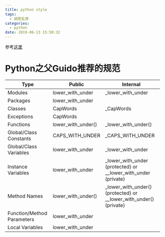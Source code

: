 ```yaml
---
title: python style
tags:
  - 胡思乱想
categories:
  - python
date: 2019-06-13 15:50:32
---
```


参考[这里](https://zh-google-styleguide.readthedocs.io/en/latest/google-python-styleguide/python_style_rules/)


# **Python之父Guido推荐的规范**

| Type                       | Public             | Internal                                                          |
|----------------------------|--------------------|-------------------------------------------------------------------|
| Modules                    | lower_with_under   | _lower_with_under                                                 |
| Packages                   | lower_with_under   |                                                                   |
| Classes                    | CapWords           | _CapWords                                                         |
| Exceptions                 | CapWords           |                                                                   |
| Functions                  | lower_with_under() | _lower_with_under()                                               |
| Global/Class Constants     | CAPS_WITH_UNDER    | _CAPS_WITH_UNDER                                                  |
| Global/Class Variables     | lower_with_under   | _lower_with_under                                                 |
| Instance Variables         | lower_with_under   | _lower_with_under (protected) or __lower_with_under (private)     |
| Method Names               | lower_with_under() | _lower_with_under() (protected) or __lower_with_under() (private) |
| Function/Method Parameters | lower_with_under   |                                                                   |
| Local Variables            | lower_with_under   |                                                                   |
